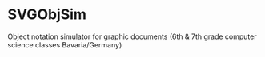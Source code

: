 # SVGObjSim
Object notation simulator for graphic documents (6th & 7th grade computer science classes Bavaria/Germany) 
